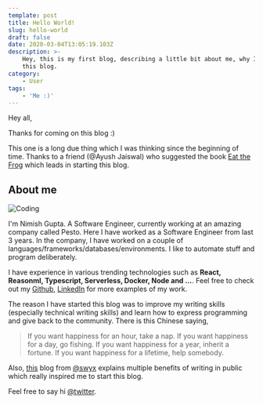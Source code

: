 ```yaml
---
template: post
title: Hello World!
slug: hello-world
draft: false
date: 2020-03-04T13:05:19.103Z
description: >-
    Hey, this is my first blog, describing a little bit about me, why I started
    this blog.
category:
    - User
tags:
    - 'Me :)'
---
```


Hey all,

Thanks for coming on this blog :)

This one is a long due thing which I was thinking since the beginning of time. Thanks to a friend (@Ayush Jaiswal) who suggested the book [Eat the Frog](https://www.amazon.in/That-Frog-Great-Ways-Procrastinating/dp/1576754227) which leads in starting this blog.

## About me

![Coding](/media/coding.jpg)

I'm Nimish Gupta. A Software Engineer, currently working at an amazing company called Pesto. Here I have worked as a Software Engineer from last 3 years. In the company, I have worked on a couple of languages/frameworks/databases/environments. I like to automate stuff and program deliberately.

I have experience in various trending technologies such as **React, Reasonml, Typescript, Serverless, Docker, Node and ...**. Feel free to check out my [Github](https://github.com/nimish-gupta), [LinkedIn](https://www.linkedin.com/in/nimish-gupta) for more examples of my work.

The reason I have started this blog was to improve my writing skills (especially technical writing skills) and learn how to express programming and give back to the community. There is this Chinese saying,

> If you want happiness for an hour, take a nap. If you want happiness for a day, go fishing. If you want happiness for a year, inherit a fortune. If you want happiness for a lifetime, help somebody.

Also, [this](https://www.swyx.io/writing/learn-in-public/) blog from [@swyx](https://twitter.com/swyx) explains multiple benefits of writing in public which really inspired me to start this blog.

Feel free to say hi [@twitter](https://twitter.com/nimishrocks2).
